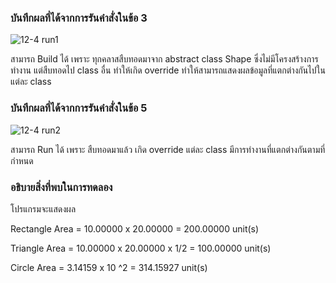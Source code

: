### บันทึกผลที่ได้จากการรันคำสั่งในข้อ 3
![12-4 run1](https://github.com/kanoksiriboonkam/03376836-OOP-2566-Lab-12/assets/144196048/7922d5e3-cf68-40d7-b377-9f529c365738)

สามารถ Build ได้ เพราะ ทุกคลาสสืบทอดมาจาก abstract class Shape ซึ่งไม่มีโครงสร้างการทำงาน แต่สืบทอดไป class อื่น ทำให้เกิด override ทำให้สามารถแสดงผลข้อมูลที่แตกต่างกันไปในแต่ละ class
### บันทึกผลที่ได้จากการรันคำสั่งในข้อ 5
![12-4 run2](https://github.com/kanoksiriboonkam/03376836-OOP-2566-Lab-12/assets/144196048/5a2cef5e-e3e9-4f7c-a29e-b59f1f5e971d)

สามารถ Run ได้ เพราะ สืบทอดมาแล้ว เกิด override แต่ละ class มีการทำงานที่แตกต่างกันตามที่กำหนด
### อธิบายสิ่งที่พบในการทดลอง
โปรแกรมจะแสดงผล

Rectangle Area = 10.00000 x 20.00000 = 200.00000 unit(s)

Triangle Area = 10.00000 x 20.00000 x 1/2 = 100.00000 unit(s)

Circle Area = 3.14159 x 10 ^2 = 314.15927 unit(s)
